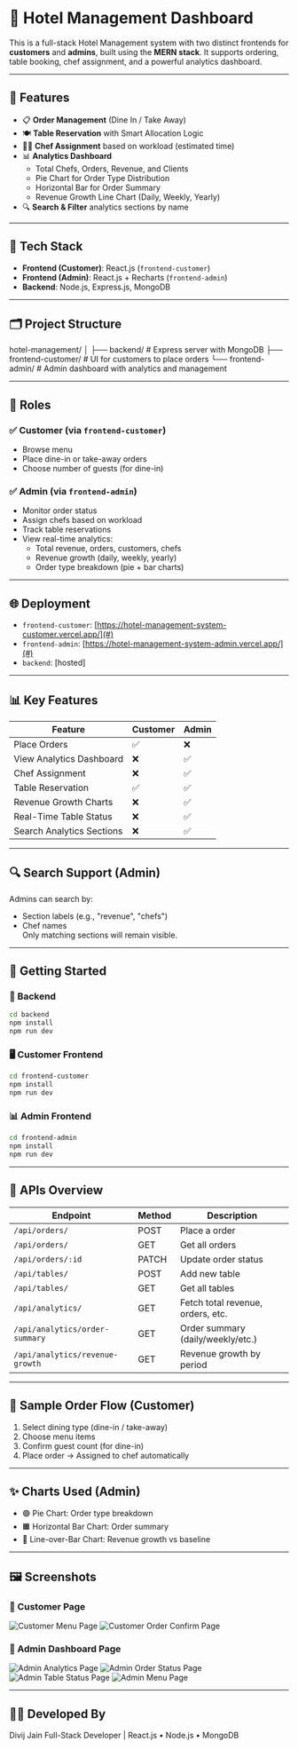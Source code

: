﻿# 🏨 Hotel Management Dashboard

This is a full-stack Hotel Management system with two distinct frontends for **customers** and **admins**, built using the **MERN stack**. It supports ordering, table booking, chef assignment, and a powerful analytics dashboard.

---

## 📌 Features

- 📋 **Order Management** (Dine In / Take Away)
- 🍽️ **Table Reservation** with Smart Allocation Logic
- 👨‍🍳 **Chef Assignment** based on workload (estimated time)
- 📊 **Analytics Dashboard**
  - Total Chefs, Orders, Revenue, and Clients
  - Pie Chart for Order Type Distribution
  - Horizontal Bar for Order Summary
  - Revenue Growth Line Chart (Daily, Weekly, Yearly)
- 🔍 **Search & Filter** analytics sections by name

---

## 🧱 Tech Stack

- **Frontend (Customer)**: React.js (`frontend-customer`)
- **Frontend (Admin)**: React.js + Recharts (`frontend-admin`)
- **Backend**: Node.js, Express.js, MongoDB

---

## 🗂️ Project Structure

hotel-management/
│
├── backend/ # Express server with MongoDB
├── frontend-customer/ # UI for customers to place orders
└── frontend-admin/ # Admin dashboard with analytics and management


---

## 👥 Roles

### ✅ Customer (via `frontend-customer`)
- Browse menu
- Place dine-in or take-away orders
- Choose number of guests (for dine-in)

### ✅ Admin (via `frontend-admin`)
- Monitor order status
- Assign chefs based on workload
- Track table reservations
- View real-time analytics:
  - Total revenue, orders, customers, chefs
  - Revenue growth (daily, weekly, yearly)
  - Order type breakdown (pie + bar charts)

---

## 🌐 Deployment

- `frontend-customer`: [https://hotel-management-system-customer.vercel.app/](#)
- `frontend-admin`: [https://hotel-management-system-admin.vercel.app/](#)
- `backend`: [hosted]

---

## 📊 Key Features

| Feature                     | Customer | Admin |
|----------------------------|----------|-------|
| Place Orders               | ✅       | ❌    |
| View Analytics Dashboard   | ❌       | ✅    |
| Chef Assignment            | ❌       | ✅    |
| Table Reservation          | ✅       | ✅    |
| Revenue Growth Charts      | ❌       | ✅    |
| Real-Time Table Status     | ❌       | ✅    |
| Search Analytics Sections  | ❌       | ✅    |

---

## 🔍 Search Support (Admin)

Admins can search by:
- Section labels (e.g., "revenue", "chefs")
- Chef names  
Only matching sections will remain visible.

---

## 🚀 Getting Started

### 🔧 Backend

```bash
cd backend
npm install
npm run dev
```

### 🖥️ Customer Frontend

```bash
cd frontend-customer
npm install
npm run dev
```

### 📊 Admin Frontend

```bash
cd frontend-admin
npm install
npm run dev
```

---

## 📁 APIs Overview

| Endpoint                        | Method | Description                       |
| ------------------------------- | ------ | --------------------------------- |
| `/api/orders/`                  | POST   | Place a order                     |
| `/api/orders/`                  | GET    | Get all orders                    |
| `/api/orders/:id`               | PATCH  | Update order status               |
| `/api/tables/`                  | POST   | Add new table                     |
| `/api/tables/`                  | GET    | Get all tables                    |
| `/api/analytics/`               | GET    | Fetch total revenue, orders, etc. |
| `/api/analytics/order-summary`  | GET    | Order summary (daily/weekly/etc.) |
| `/api/analytics/revenue-growth` | GET    | Revenue growth by period          |

---

## 🧪 Sample Order Flow (Customer)

1. Select dining type (dine-in / take-away)
1. Choose menu items
1. Confirm guest count (for dine-in)
1. Place order → Assigned to chef automatically

---

## ✨ Charts Used (Admin)
- 🟢 Pie Chart: Order type breakdown
- 🟧 Horizontal Bar Chart: Order summary
- 🔵 Line-over-Bar Chart: Revenue growth vs baseline

---

## 🖼️ Screenshots

### 🏡 Customer Page
![Customer Menu Page](./Screenshots/menu-page.png)
![Customer Order Confirm Page](./Screenshots/order-confirm.png)

### 🪪 Admin Dashboard Page
![Admin Analytics Page](./Screenshots/analytics.png)
![Admin Order Status Page](./Screenshots/orders.png)
![Admin Table Status Page](./Screenshots/table.png)
![Admin Menu Page](./Screenshots/menu.png)

---

## 👨‍💻 Developed By

Divij Jain
Full-Stack Developer | React.js • Node.js • MongoDB
